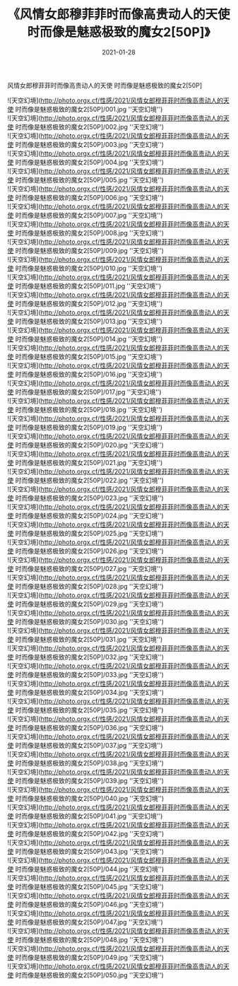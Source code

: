 ﻿---
layout: post
title:  《风情女郎穆菲菲时而像高贵动人的天使 时而像是魅惑极致的魔女2[50P]》
date:   2021-01-28
img: http://photo.orgx.cf/性感/2021/风情女郎穆菲菲时而像高贵动人的天使 时而像是魅惑极致的魔女2[50P]/000.jpg
categories: [美女, 性感, 泳衣]
---

风情女郎穆菲菲时而像高贵动人的天使 时而像是魅惑极致的魔女2[50P]



![天空幻境](http://photo.orgx.cf/性感/2021/风情女郎穆菲菲时而像高贵动人的天使 时而像是魅惑极致的魔女2[50P]/001.jpg ''天空幻境'') <br>
![天空幻境](http://photo.orgx.cf/性感/2021/风情女郎穆菲菲时而像高贵动人的天使 时而像是魅惑极致的魔女2[50P]/002.jpg ''天空幻境'') <br>
![天空幻境](http://photo.orgx.cf/性感/2021/风情女郎穆菲菲时而像高贵动人的天使 时而像是魅惑极致的魔女2[50P]/003.jpg ''天空幻境'') <br>
![天空幻境](http://photo.orgx.cf/性感/2021/风情女郎穆菲菲时而像高贵动人的天使 时而像是魅惑极致的魔女2[50P]/004.jpg ''天空幻境'') <br>
![天空幻境](http://photo.orgx.cf/性感/2021/风情女郎穆菲菲时而像高贵动人的天使 时而像是魅惑极致的魔女2[50P]/005.jpg ''天空幻境'') <br>
![天空幻境](http://photo.orgx.cf/性感/2021/风情女郎穆菲菲时而像高贵动人的天使 时而像是魅惑极致的魔女2[50P]/006.jpg ''天空幻境'') <br>
![天空幻境](http://photo.orgx.cf/性感/2021/风情女郎穆菲菲时而像高贵动人的天使 时而像是魅惑极致的魔女2[50P]/007.jpg ''天空幻境'') <br>
![天空幻境](http://photo.orgx.cf/性感/2021/风情女郎穆菲菲时而像高贵动人的天使 时而像是魅惑极致的魔女2[50P]/008.jpg ''天空幻境'') <br>
![天空幻境](http://photo.orgx.cf/性感/2021/风情女郎穆菲菲时而像高贵动人的天使 时而像是魅惑极致的魔女2[50P]/009.jpg ''天空幻境'') <br>
![天空幻境](http://photo.orgx.cf/性感/2021/风情女郎穆菲菲时而像高贵动人的天使 时而像是魅惑极致的魔女2[50P]/010.jpg ''天空幻境'') <br>
![天空幻境](http://photo.orgx.cf/性感/2021/风情女郎穆菲菲时而像高贵动人的天使 时而像是魅惑极致的魔女2[50P]/011.jpg ''天空幻境'') <br>
![天空幻境](http://photo.orgx.cf/性感/2021/风情女郎穆菲菲时而像高贵动人的天使 时而像是魅惑极致的魔女2[50P]/012.jpg ''天空幻境'') <br>
![天空幻境](http://photo.orgx.cf/性感/2021/风情女郎穆菲菲时而像高贵动人的天使 时而像是魅惑极致的魔女2[50P]/013.jpg ''天空幻境'') <br>
![天空幻境](http://photo.orgx.cf/性感/2021/风情女郎穆菲菲时而像高贵动人的天使 时而像是魅惑极致的魔女2[50P]/014.jpg ''天空幻境'') <br>
![天空幻境](http://photo.orgx.cf/性感/2021/风情女郎穆菲菲时而像高贵动人的天使 时而像是魅惑极致的魔女2[50P]/015.jpg ''天空幻境'') <br>
![天空幻境](http://photo.orgx.cf/性感/2021/风情女郎穆菲菲时而像高贵动人的天使 时而像是魅惑极致的魔女2[50P]/016.jpg ''天空幻境'') <br>
![天空幻境](http://photo.orgx.cf/性感/2021/风情女郎穆菲菲时而像高贵动人的天使 时而像是魅惑极致的魔女2[50P]/017.jpg ''天空幻境'') <br>
![天空幻境](http://photo.orgx.cf/性感/2021/风情女郎穆菲菲时而像高贵动人的天使 时而像是魅惑极致的魔女2[50P]/018.jpg ''天空幻境'') <br>
![天空幻境](http://photo.orgx.cf/性感/2021/风情女郎穆菲菲时而像高贵动人的天使 时而像是魅惑极致的魔女2[50P]/019.jpg ''天空幻境'') <br>
![天空幻境](http://photo.orgx.cf/性感/2021/风情女郎穆菲菲时而像高贵动人的天使 时而像是魅惑极致的魔女2[50P]/020.jpg ''天空幻境'') <br>
![天空幻境](http://photo.orgx.cf/性感/2021/风情女郎穆菲菲时而像高贵动人的天使 时而像是魅惑极致的魔女2[50P]/021.jpg ''天空幻境'') <br>
![天空幻境](http://photo.orgx.cf/性感/2021/风情女郎穆菲菲时而像高贵动人的天使 时而像是魅惑极致的魔女2[50P]/022.jpg ''天空幻境'') <br>
![天空幻境](http://photo.orgx.cf/性感/2021/风情女郎穆菲菲时而像高贵动人的天使 时而像是魅惑极致的魔女2[50P]/023.jpg ''天空幻境'') <br>
![天空幻境](http://photo.orgx.cf/性感/2021/风情女郎穆菲菲时而像高贵动人的天使 时而像是魅惑极致的魔女2[50P]/024.jpg ''天空幻境'') <br>
![天空幻境](http://photo.orgx.cf/性感/2021/风情女郎穆菲菲时而像高贵动人的天使 时而像是魅惑极致的魔女2[50P]/025.jpg ''天空幻境'') <br>
![天空幻境](http://photo.orgx.cf/性感/2021/风情女郎穆菲菲时而像高贵动人的天使 时而像是魅惑极致的魔女2[50P]/026.jpg ''天空幻境'') <br>
![天空幻境](http://photo.orgx.cf/性感/2021/风情女郎穆菲菲时而像高贵动人的天使 时而像是魅惑极致的魔女2[50P]/027.jpg ''天空幻境'') <br>
![天空幻境](http://photo.orgx.cf/性感/2021/风情女郎穆菲菲时而像高贵动人的天使 时而像是魅惑极致的魔女2[50P]/028.jpg ''天空幻境'') <br>
![天空幻境](http://photo.orgx.cf/性感/2021/风情女郎穆菲菲时而像高贵动人的天使 时而像是魅惑极致的魔女2[50P]/029.jpg ''天空幻境'') <br>
![天空幻境](http://photo.orgx.cf/性感/2021/风情女郎穆菲菲时而像高贵动人的天使 时而像是魅惑极致的魔女2[50P]/030.jpg ''天空幻境'') <br>
![天空幻境](http://photo.orgx.cf/性感/2021/风情女郎穆菲菲时而像高贵动人的天使 时而像是魅惑极致的魔女2[50P]/031.jpg ''天空幻境'') <br>
![天空幻境](http://photo.orgx.cf/性感/2021/风情女郎穆菲菲时而像高贵动人的天使 时而像是魅惑极致的魔女2[50P]/032.jpg ''天空幻境'') <br>
![天空幻境](http://photo.orgx.cf/性感/2021/风情女郎穆菲菲时而像高贵动人的天使 时而像是魅惑极致的魔女2[50P]/033.jpg ''天空幻境'') <br>
![天空幻境](http://photo.orgx.cf/性感/2021/风情女郎穆菲菲时而像高贵动人的天使 时而像是魅惑极致的魔女2[50P]/034.jpg ''天空幻境'') <br>
![天空幻境](http://photo.orgx.cf/性感/2021/风情女郎穆菲菲时而像高贵动人的天使 时而像是魅惑极致的魔女2[50P]/035.jpg ''天空幻境'') <br>
![天空幻境](http://photo.orgx.cf/性感/2021/风情女郎穆菲菲时而像高贵动人的天使 时而像是魅惑极致的魔女2[50P]/036.jpg ''天空幻境'') <br>
![天空幻境](http://photo.orgx.cf/性感/2021/风情女郎穆菲菲时而像高贵动人的天使 时而像是魅惑极致的魔女2[50P]/037.jpg ''天空幻境'') <br>
![天空幻境](http://photo.orgx.cf/性感/2021/风情女郎穆菲菲时而像高贵动人的天使 时而像是魅惑极致的魔女2[50P]/038.jpg ''天空幻境'') <br>
![天空幻境](http://photo.orgx.cf/性感/2021/风情女郎穆菲菲时而像高贵动人的天使 时而像是魅惑极致的魔女2[50P]/039.jpg ''天空幻境'') <br>
![天空幻境](http://photo.orgx.cf/性感/2021/风情女郎穆菲菲时而像高贵动人的天使 时而像是魅惑极致的魔女2[50P]/040.jpg ''天空幻境'') <br>
![天空幻境](http://photo.orgx.cf/性感/2021/风情女郎穆菲菲时而像高贵动人的天使 时而像是魅惑极致的魔女2[50P]/041.jpg ''天空幻境'') <br>
![天空幻境](http://photo.orgx.cf/性感/2021/风情女郎穆菲菲时而像高贵动人的天使 时而像是魅惑极致的魔女2[50P]/042.jpg ''天空幻境'') <br>
![天空幻境](http://photo.orgx.cf/性感/2021/风情女郎穆菲菲时而像高贵动人的天使 时而像是魅惑极致的魔女2[50P]/043.jpg ''天空幻境'') <br>
![天空幻境](http://photo.orgx.cf/性感/2021/风情女郎穆菲菲时而像高贵动人的天使 时而像是魅惑极致的魔女2[50P]/044.jpg ''天空幻境'') <br>
![天空幻境](http://photo.orgx.cf/性感/2021/风情女郎穆菲菲时而像高贵动人的天使 时而像是魅惑极致的魔女2[50P]/045.jpg ''天空幻境'') <br>
![天空幻境](http://photo.orgx.cf/性感/2021/风情女郎穆菲菲时而像高贵动人的天使 时而像是魅惑极致的魔女2[50P]/046.jpg ''天空幻境'') <br>
![天空幻境](http://photo.orgx.cf/性感/2021/风情女郎穆菲菲时而像高贵动人的天使 时而像是魅惑极致的魔女2[50P]/047.jpg ''天空幻境'') <br>
![天空幻境](http://photo.orgx.cf/性感/2021/风情女郎穆菲菲时而像高贵动人的天使 时而像是魅惑极致的魔女2[50P]/048.jpg ''天空幻境'') <br>
![天空幻境](http://photo.orgx.cf/性感/2021/风情女郎穆菲菲时而像高贵动人的天使 时而像是魅惑极致的魔女2[50P]/049.jpg ''天空幻境'') <br>
![天空幻境](http://photo.orgx.cf/性感/2021/风情女郎穆菲菲时而像高贵动人的天使 时而像是魅惑极致的魔女2[50P]/050.jpg ''天空幻境'') <br>